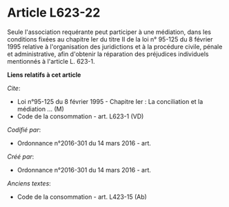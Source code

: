 # Article L623-22

Seule l'association requérante peut participer à une médiation, dans les conditions fixées au chapitre Ier du titre II de la
loi n° 95-125 du 8 février 1995 relative à l'organisation des juridictions et à la procédure civile, pénale et
administrative, afin d'obtenir la réparation des préjudices individuels mentionnés à l'article L. 623-1.

**Liens relatifs à cet article**

_Cite_:

  - Loi n°95-125 du 8 février 1995 -  Chapitre Ier : La conciliation et la médiation ... (M)
  - Code de la consommation - art. L623-1 (VD)

_Codifié par_:

  - Ordonnance n°2016-301 du 14 mars 2016 - art.

_Créé par_:

  - Ordonnance n°2016-301 du 14 mars 2016 - art.

_Anciens textes_:

  - Code de la consommation - art. L423-15 (Ab)
